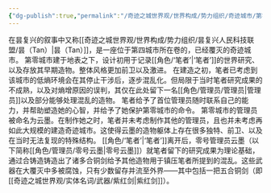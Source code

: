 ```yaml
---
{"dg-publish":true,"permalink":"/奇迹之城世界观/世界构成/势力组织/奇迹城市/第零城市（Nulla Urbs）/","dgPassFrontmatter":true}
---
```


在昙复兴的叙事中又称[[奇迹之城世界观/世界构成/势力组织/昙复兴人民科技联盟/昙（Tan）\|昙（Tan）]]，是一座位于第四城市所在卷的，已经覆灭的奇迹城市。
第零城市建于地表之下，设计初用于记录[[角色/‘笔者’\|‘笔者’]]的世界研究、以及存放其早期造物。整体风格更加前卫以及激进。
在建造之初，笔者已考虑到该城市的低熵环境会在其停止干涉后，逐步混乱化。但局限于当时笔者研究成果的不成熟，以及对熵增原因的误判，其仅在此处留下一名[[角色/管理员/管理员\|管理员]]以及部分能够处理混乱的造物。
笔者给予了首位管理员随时联系自己的能力，并帮助塑造她的心智，并给予了她保护第零城市的命令。
第零城市的管理员被命名为云墨。在制作她之时，笔者并未考虑制作其他的管理员，且也并未考虑再如此大规模的建造奇迹城市。这使得云墨的造物躯体上存在很多独特、前卫、以及在当时无法复现的特殊结构。
[[角色/‘笔者’\|‘笔者’]]离开后，零号管理员云墨（以下简称[[角色/管理员/零号云墨\|零号云墨]]）就笔者留下的研究成果为理论基础，通过合铸造铸造出了诸多合铜剑给予其他造物用于镇压笔者所提到的混乱。这些武器在大覆灭中多被腐蚀，只有少数留存并流至外界——其中包括一把五合铜剑（即[[奇迹之城世界观/实体名词/武器/紫红剑\|紫红剑]]）。
